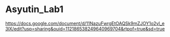 # Asyutin_Lab1
https://docs.google.com/document/d/11NazuFwrgEtOAQSk9mZJOY1o2vl_e3lX/edit?usp=sharing&ouid=112186538249640969704&rtpof=true&sd=true
